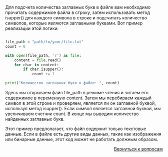 Для подсчета количества заглавных букв в файле вам необходимо прочитать содержимое файла в строку, затем использовать
метод isupper() для каждого символа в строке и подсчитать количество символов, которые являются заглавными буквами.
Вот пример реализации этой логики:

```python

file_path = "path/to/your/file.txt"
count = 0

with open(file_path, 'r') as file:
    content = file.read()
    for char in content:
        if char.isupper():
            count += 1

print("Количество заглавных букв в файле: ", count)
```

Здесь мы открываем файл file_path в режиме чтения и читаем его содержимое в переменную content. Затем мы перебираем
каждый символ в этой строке и проверяем, является ли он заглавной буквой, используя метод isupper(). Если символ
является заглавной буквой, мы увеличиваем счетчик count. В конце мы выводим количество найденных заглавных букв.

Этот пример предполагает, что файл содержит только текстовые данные. Если в файле есть другие виды данных, такие как
изображения или бинарные данные, этот код может не работать должным образом.

<div align="right">

[Вернуться к вопросам](../Вопросы.md)

</div>
